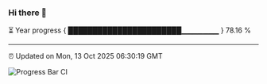 ### Hi there 👋

⏳ Year progress { ███████████████████████▁▁▁▁▁▁▁ } 78.16 %

---

⏰ Updated on Mon, 13 Oct 2025 06:30:19 GMT

![Progress Bar CI](https://github.com/liununu/liununu/workflows/Progress%20Bar%20CI/badge.svg)
